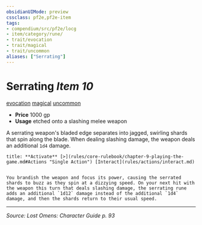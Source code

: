 ```yaml
---
obsidianUIMode: preview
cssclass: pf2e,pf2e-item
tags:
- compendium/src/pf2e/locg
- item/category/rune/
- trait/evocation
- trait/magical
- trait/uncommon
aliases: ["Serrating"]
---
```

# Serrating *Item 10*  
[evocation](evocation.md "Evocation School Trait")  [magical](magical.md "Magical Item Trait")  [uncommon](uncommon.md "Uncommon Rarity Trait")  

- **Price** 1000 gp
- **Usage** etched onto a slashing melee weapon

A serrating weapon's bladed edge separates into jagged, swirling shards that spin along the blade. When dealing slashing damage, the weapon deals an additional `1d4` damage.

```ad-embed-ability
title: **Activate** [>](rules/core-rulebook/chapter-9-playing-the-game.md#Actions "Single Action") [Interact](rules/actions/interact.md)


You brandish the weapon and focus its power, causing the serrated shards to buzz as they spin at a dizzying speed. On your next hit with the weapon this turn that deals slashing damage, the serrating rune adds an additional `1d12` damage instead of the additional `1d4` damage, and then the shards return to their usual speed.
```


---
*Source: Lost Omens: Character Guide p. 93*